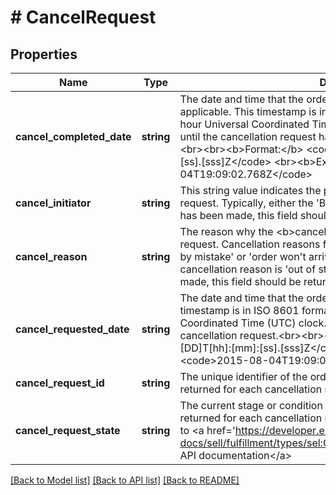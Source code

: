 # # CancelRequest

## Properties

Name | Type | Description | Notes
------------ | ------------- | ------------- | -------------
**cancel_completed_date** | **string** | The date and time that the order cancellation was completed, if applicable. This timestamp is in ISO 8601 format, which uses the 24-hour Universal Coordinated Time (UTC) clock. This field is not returned until the cancellation request has actually been approved by the seller.&lt;br&gt;&lt;br&gt;&lt;b&gt;Format:&lt;/b&gt; &lt;code&gt;[YYYY]-[MM]-[DD]T[hh]:[mm]:[ss].[sss]Z&lt;/code&gt; &lt;br&gt;&lt;b&gt;Example:&lt;/b&gt; &lt;code&gt;2015-08-04T19:09:02.768Z&lt;/code&gt; | [optional]
**cancel_initiator** | **string** | This string value indicates the party who made the initial cancellation request. Typically, either the &#39;Buyer&#39; or &#39;Seller&#39;. If a cancellation request has been made, this field should be returned. | [optional]
**cancel_reason** | **string** | The reason why the &lt;b&gt;cancelInitiator&lt;/b&gt; initiated the cancellation request. Cancellation reasons for a buyer might include &#39;order placed by mistake&#39; or &#39;order won&#39;t arrive in time&#39;. For a seller, a typical cancellation reason is &#39;out of stock&#39;. If a cancellation request has been made, this field should be returned. | [optional]
**cancel_requested_date** | **string** | The date and time that the order cancellation was requested. This timestamp is in ISO 8601 format, which uses the 24-hour Universal Coordinated Time (UTC) clock. This field is returned for each cancellation request.&lt;br&gt;&lt;br&gt;&lt;b&gt;Format:&lt;/b&gt; &lt;code&gt;[YYYY]-[MM]-[DD]T[hh]:[mm]:[ss].[sss]Z&lt;/code&gt; &lt;br&gt;&lt;b&gt;Example:&lt;/b&gt; &lt;code&gt;2015-08-04T19:09:02.768Z&lt;/code&gt; | [optional]
**cancel_request_id** | **string** | The unique identifier of the order cancellation request. This field is returned for each cancellation request. | [optional]
**cancel_request_state** | **string** | The current stage or condition of the cancellation request. This field is returned for each cancellation request. For implementation help, refer to &lt;a href&#x3D;&#39;https://developer.ebay.com/api-docs/sell/fulfillment/types/sel:CancelRequestStateEnum&#39;&gt;eBay API documentation&lt;/a&gt; | [optional]

[[Back to Model list]](../../README.md#models) [[Back to API list]](../../README.md#endpoints) [[Back to README]](../../README.md)
